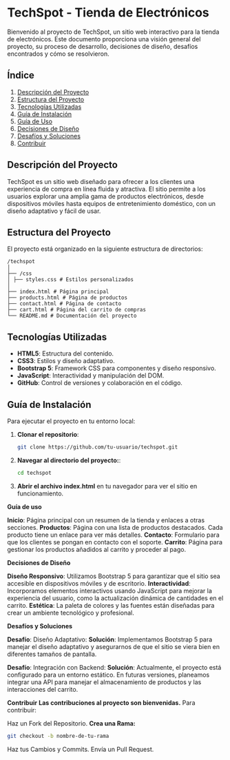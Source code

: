 # TechSpot - Tienda de Electrónicos

Bienvenido al proyecto de TechSpot, un sitio web interactivo para la tienda de electrónicos. Este documento proporciona una visión general del proyecto, su proceso de desarrollo, decisiones de diseño, desafíos encontrados y cómo se resolvieron.

## Índice

1. [Descripción del Proyecto](#descripción-del-proyecto)
2. [Estructura del Proyecto](#estructura-del-proyecto)
3. [Tecnologías Utilizadas](#tecnologías-utilizadas)
4. [Guía de Instalación](#guía-de-instalación)
5. [Guía de Uso](#guía-de-uso)
6. [Decisiones de Diseño](#decisiones-de-diseño)
7. [Desafíos y Soluciones](#desafíos-y-soluciones)
8. [Contribuir](#contribuir)

## Descripción del Proyecto

TechSpot es un sitio web diseñado para ofrecer a los clientes una experiencia de compra en línea fluida y atractiva. El sitio permite a los usuarios explorar una amplia gama de productos electrónicos, desde dispositivos móviles hasta equipos de entretenimiento doméstico, con un diseño adaptativo y fácil de usar.

## Estructura del Proyecto

El proyecto está organizado en la siguiente estructura de directorios:

  ```
/techspot
│
├── /css
│ ├── styles.css # Estilos personalizados
│
├── index.html # Página principal
├── products.html # Página de productos
├── contact.html # Página de contacto
├── cart.html # Página del carrito de compras
└── README.md # Documentación del proyecto
  ```


## Tecnologías Utilizadas

- **HTML5**: Estructura del contenido.
- **CSS3**: Estilos y diseño adaptativo.
- **Bootstrap 5**: Framework CSS para componentes y diseño responsivo.
- **JavaScript**: Interactividad y manipulación del DOM.
- **GitHub**: Control de versiones y colaboración en el código.

## Guía de Instalación

Para ejecutar el proyecto en tu entorno local:

1. **Clonar el repositorio**:
   ```bash
   git clone https://github.com/tu-usuario/techspot.git
   
2. **Navegar al directorio del proyecto:**:
   ```bash
   cd techspot

3. **Abrir el archivo index.html** en tu navegador para ver el sitio en funcionamiento.

**Guía de uso**

**Inicio**: Página principal con un resumen de la tienda y enlaces a otras secciones.
**Productos**: Página con una lista de productos destacados. Cada producto tiene un enlace para ver más detalles.
**Contacto**: Formulario para que los clientes se pongan en contacto con el soporte.
**Carrito**: Página para gestionar los productos añadidos al carrito y proceder al pago.

**Decisiones de Diseño**

**Diseño Responsivo**: Utilizamos Bootstrap 5 para garantizar que el sitio sea accesible en dispositivos móviles y de escritorio.
**Interactividad**: Incorporamos elementos interactivos usando JavaScript para mejorar la experiencia del usuario, como la actualización dinámica de cantidades en el carrito.
**Estética**: La paleta de colores y las fuentes están diseñadas para crear un ambiente tecnológico y profesional.

**Desafíos y Soluciones**

**Desafío**: Diseño Adaptativo:
**Solución**: Implementamos Bootstrap 5 para manejar el diseño adaptativo y asegurarnos de que el sitio se viera bien en diferentes tamaños de pantalla.

**Desafío**: Integración con Backend:
**Solución**: Actualmente, el proyecto está configurado para un entorno estático. En futuras versiones, planeamos integrar una API para manejar el almacenamiento de productos y las interacciones del carrito.

**Contribuir**
**Las contribuciones al proyecto son bienvenidas.** Para contribuir:

Haz un Fork del Repositorio.
**Crea una Rama:**
   ```bash
git checkout -b nombre-de-tu-rama
  ```
Haz tus Cambios y Commits.
Envía un Pull Request.

